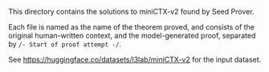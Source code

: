 This directory contains the solutions to miniCTX-v2 found by Seed Prover.

Each file is named as the name of the theorem proved, and consists of the original human-written context, and the model-generated proof, separated by `/- Start of proof attempt -/`.

See https://huggingface.co/datasets/l3lab/miniCTX-v2 for the input dataset.
